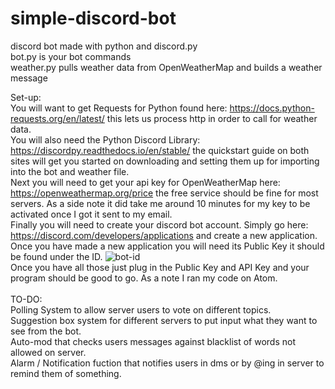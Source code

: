 # simple-discord-bot
discord bot made with python and discord.py\
bot.py is your bot commands\
weather.py pulls weather data from OpenWeatherMap and builds a weather message

Set-up:\
You will want to get Requests for Python found here: https://docs.python-requests.org/en/latest/ 
this lets us process http in order to call for weather data.\
You will also need the Python Discord Library: https://discordpy.readthedocs.io/en/stable/
the quickstart guide on both sites will get you started on downloading and setting them up for importing into the bot and weather file.\
Next you will need to get your api key for OpenWeatherMap here: https://openweathermap.org/price the free service should be fine for most servers. As a side note it did take me around 10 minutes for my key to be activated once I got it sent to my email.\
Finally you will need to create your discord bot account. Simply go here: https://discord.com/developers/applications and create a new application.\
Once you have made a new application you will need its Public Key it should be found under the ID.
![bot-id](https://i.imgur.com/MJ9VEkX.png)\
Once you have all those just plug in the Public Key and API Key and your program should be good to go. As a note I ran my code on Atom.\
\
TO-DO:\
Polling System to allow server users to vote on different topics.\
Suggestion box system for different servers to put input what they want to see from the bot.\
Auto-mod that checks users messages against blacklist of words not allowed on server.\
Alarm / Notification fuction that notifies users in dms or by @ing in server to remind them of something.
